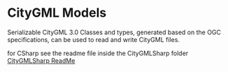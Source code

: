# CityGML Models

Serializable CityGML 3.0 Classes and types, generated based on the OGC specifications, can be used to read and write CityGML files. 

for CSharp see the readme file inside the CityGMLSharp folder [CityGMLSharp ReadMe](https://github.com/aozien/Citygml/blob/master/CityGML-CSharp/)
